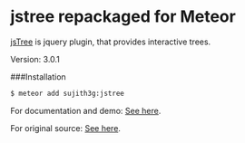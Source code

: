 jstree repackaged for Meteor
======

<a href="http://www.jstree.com/">jsTree</a> is jquery plugin, that provides interactive trees.

Version: 3.0.1

###Installation


```sh 
$ meteor add sujith3g:jstree
```

For documentation and demo: [See here](http://www.jstree.com/demo/).

For original source: [See here](https://github.com/vakata/jstree).
